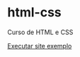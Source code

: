 # html-css
 Curso de HTML e CSS
 
  <a href="https://felipemarqs.github.io/html-css/desafios/d010/android.html">Executar site exemplo</a>   